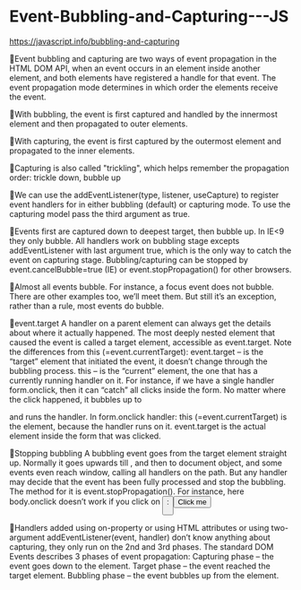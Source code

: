 # Event-Bubbling-and-Capturing---JS
  https://javascript.info/bubbling-and-capturing

🎲Event bubbling and capturing are two ways of event propagation in the HTML DOM API, when an event occurs in an element inside another element, and both elements have registered a handle for that event. The event propagation mode determines in which order the elements receive the event.

🎲With bubbling, the event is first captured and handled by the innermost element and then propagated to outer elements.

🎲With capturing, the event is first captured by the outermost element and propagated to the inner elements.

🎲Capturing is also called "trickling", which helps remember the propagation order:
trickle down, bubble up


🎲We can use the addEventListener(type, listener, useCapture) to register event handlers for in either bubbling (default) or capturing mode. To use the capturing model pass the third argument as true.

🎲Events first are captured down to deepest target, then bubble up. In IE<9 they only bubble.
All handlers work on bubbling stage excepts addEventListener with last argument true, which is the only way to catch the event on capturing stage.
Bubbling/capturing can be stopped by event.cancelBubble=true (IE) or event.stopPropagation() for other browsers.


🎲Almost all events bubble.
For instance, a focus event does not bubble. There are other examples too, we’ll meet them. But still it’s an exception, rather than a rule, most events do bubble.



🎲event.target
A handler on a parent element can always get the details about where it actually happened.
The most deeply nested element that caused the event is called a target element, accessible as event.target.
Note the differences from this (=event.currentTarget):
event.target – is the “target” element that initiated the event, it doesn’t change through the bubbling process.
this – is the “current” element, the one that has a currently running handler on it.
For instance, if we have a single handler form.onclick, then it can “catch” all clicks inside the form. No matter where the click happened, it bubbles up to <form> and runs the handler.
In form.onclick handler:
this (=event.currentTarget) is the <form> element, because the handler runs on it.
event.target is the actual element inside the form that was clicked.

  
🎲Stopping bubbling
A bubbling event goes from the target element straight up. Normally it goes upwards till <html>, and then to document object, and some events even reach window, calling all handlers on the path.
But any handler may decide that the event has been fully processed and stop the bubbling.
The method for it is event.stopPropagation().
For instance, here body.onclick doesn’t work if you click on <button>:
<body onclick="alert(`the bubbling doesn't reach here`)">
  <button onclick="event.stopPropagation()">Click me</button>
</body>
  
  🎲Handlers added using on<event>-property or using HTML attributes or using two-argument addEventListener(event, handler) don’t know anything about capturing, they only run on the 2nd and 3rd phases.
  The standard DOM Events describes 3 phases of event propagation:
Capturing phase – the event goes down to the element.
Target phase – the event reached the target element.
Bubbling phase – the event bubbles up from the element.

